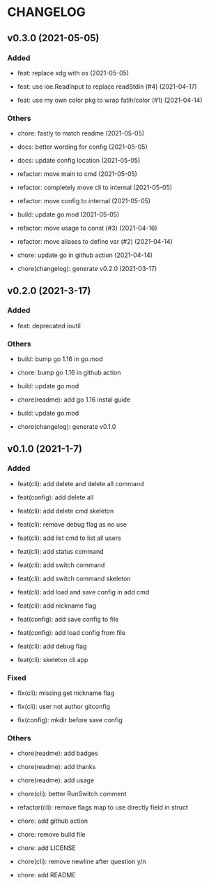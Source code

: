 # CHANGELOG

## v0.3.0 (2021-05-05)

### Added

- feat: replace xdg with os (2021-05-05)

- feat: use ioe.ReadInput to replace readStdin (#4) (2021-04-17)

- feat: use my own color pkg to wrap fatih/color (#1) (2021-04-14)

### Others

- chore: fastly to match readme (2021-05-05)

- docs: better wording for config (2021-05-05)

- docs: update config location (2021-05-05)

- refactor: move main to cmd (2021-05-05)

- refactor: completely move cli to internal (2021-05-05)

- refactor: move config to internal (2021-05-05)

- build: update go.mod (2021-05-05)

- refactor: move usage to const (#3) (2021-04-16)

- refactor: move aliases to define var (#2) (2021-04-14)

- chore: update go in github action (2021-04-14)

- chore(changelog): generate v0.2.0 (2021-03-17)

## v0.2.0 (2021-3-17)

### Added

- feat: deprecated ioutil

### Others

- build: bump go 1.16 in go.mod

- chore: bump go 1.16 in github action

- build: update go.mod

- chore(readme): add go 1.16 instal guide

- build: update go.mod

- chore(changelog): generate v0.1.0

## v0.1.0 (2021-1-7)

### Added

- feat(cli): add delete and delete all command

- feat(config): add delete all

- feat(cli): add delete cmd skeleton

- feat(cli): remove debug flag as no use

- feat(cli): add list cmd to list all users

- feat(cli): add status command

- feat(cli): add switch command

- feat(cli): add switch command skeleton

- feat(cli): add load and save config in add cmd

- feat(cli): add nickname flag

- feat(config): add save config to file

- feat(config): add load config from file

- feat(cli): add debug flag

- feat(cli): skeleton cli app

### Fixed

- fix(cli): missing get nickname flag

- fix(cli): user not author gitconfig

- fix(config): mkdir before save config

### Others

- chore(readme): add badges

- chore(readme): add thanks

- chore(readme): add usage

- chore(cli): better RunSwitch comment

- refactor(cli): remove flags map to use directly field in struct

- chore: add github action

- chore: remove build file

- chore: add LICENSE

- chore(cli): remove newline after question y/n

- chore: add README
